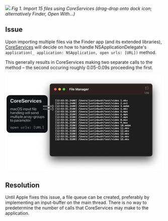 <img src="README/example.gif" />
<i>Fig 1. Import 15 files using CoreServices (drag-drop onto dock icon; alternatively Finder, Open With...)</i>

## Issue

Upon importing multiple files via the Finder app (and its extended libraries), <a href="https://developer.apple.com/documentation/coreservices">CoreServices</a> will decide on how to handle NSApplicationDelegate's `application(_ application: NSApplication, open urls: [URL])` method.

This generally results in CoreServices making two separate calls to the method – the second occuring roughly 0.05-0.09s proceeding the first.

<img src="README/infographic.png" />


## Resolution

Until Apple fixes this issue, a file queue can be created, preferably by implementing an input-buffer on the main thread. There is no way to predetermine the number of calls that CoreServices may make to the application.
